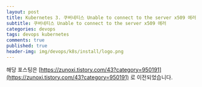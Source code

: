 ```yaml
---
layout: post
title: Kubernetes 3. 쿠버네티스 Unable to connect to the server x509 에러
subtitle: 쿠버네티스 Unable to connect to the server x509 에러
categories: devops
tags: devops kubernetes
comments: true
published: true
header-img: img/devops/k8s/install/logo.png
---
```


해당 포스팅은 [https://zunoxi.tistory.com/43?category=950191](https://zunoxi.tistory.com/43?category=950191) 로 이전되었습니다.

<!--

## 개요
> 쿠버네티스 Unable to connect to the server x509 에러
  
- 목차
	- [`해결과정`](#해결과정)
  
## kubernetes x509 에러
---
쿠버네티스 클러스터 설치를 성공적으로 진행하던중 갑자기 노드들의 상태 확인이 불가한 딥빡의 상황이 펼쳐졌다.🤨

<br>


---

### 해결과정

쿠버네티스의 마스터노드와 워커노드의 연결을 확인하려  

```
$ kubectl get nodes 
```

를 입력했을 시,

**Error saying "Unable to connect to the server: x509: certificate signed by unknown authority"**

이런 에러가 뜨는 경우가 있다.

원인은 다양한것 같은데 필자가 참고해서 해결했던 방법은 아래와 같다.

```
export KUBECONFIG=/etc/kubernetes/admin.conf
```

출처 : [https://www.edureka.co/community/23959/unable-connect-server-certificate-signed-unknown-authority](https://www.edureka.co/community/23959/unable-connect-server-certificate-signed-unknown-authority)

위의 링크를 참고한다면 더 정확한 해답을 얻을수 있을것 같다.  🙃


-->
